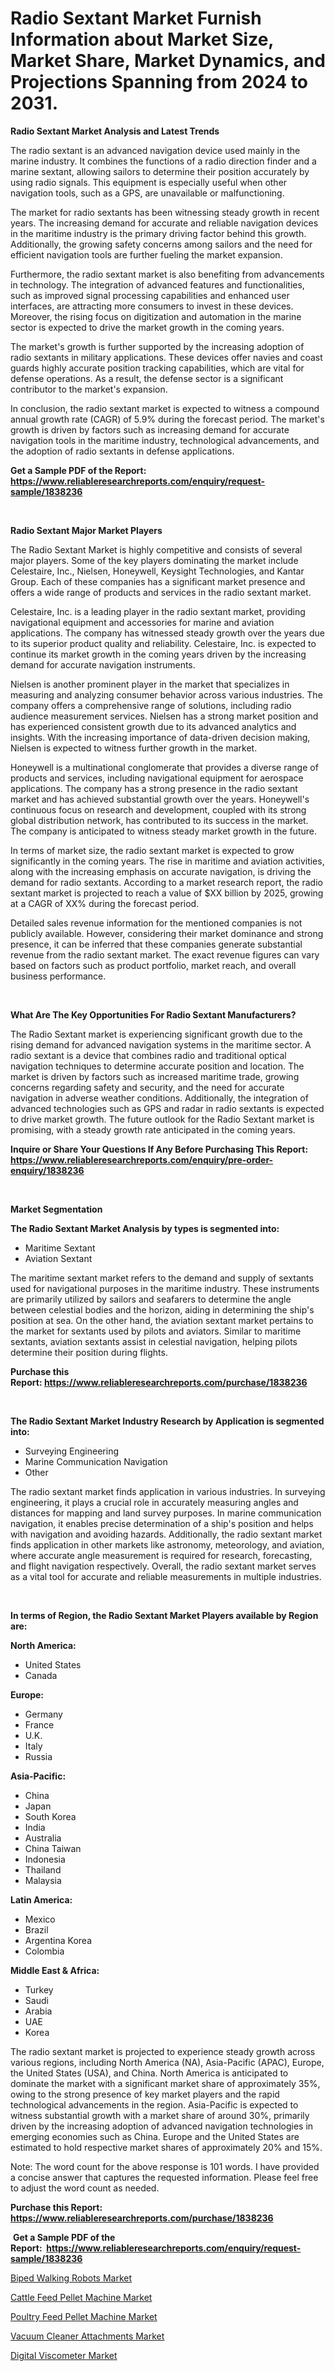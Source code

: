 <p><h1>Radio Sextant Market Furnish Information about Market Size, Market Share, Market Dynamics, and Projections Spanning from 2024 to 2031.</h1></p><p><strong>Radio Sextant Market Analysis and Latest Trends</strong></p>
<p><p>The radio sextant is an advanced navigation device used mainly in the marine industry. It combines the functions of a radio direction finder and a marine sextant, allowing sailors to determine their position accurately by using radio signals. This equipment is especially useful when other navigation tools, such as a GPS, are unavailable or malfunctioning.</p><p>The market for radio sextants has been witnessing steady growth in recent years. The increasing demand for accurate and reliable navigation devices in the maritime industry is the primary driving factor behind this growth. Additionally, the growing safety concerns among sailors and the need for efficient navigation tools are further fueling the market expansion.</p><p>Furthermore, the radio sextant market is also benefiting from advancements in technology. The integration of advanced features and functionalities, such as improved signal processing capabilities and enhanced user interfaces, are attracting more consumers to invest in these devices. Moreover, the rising focus on digitization and automation in the marine sector is expected to drive the market growth in the coming years.</p><p>The market's growth is further supported by the increasing adoption of radio sextants in military applications. These devices offer navies and coast guards highly accurate position tracking capabilities, which are vital for defense operations. As a result, the defense sector is a significant contributor to the market's expansion.</p><p>In conclusion, the radio sextant market is expected to witness a compound annual growth rate (CAGR) of 5.9% during the forecast period. The market's growth is driven by factors such as increasing demand for accurate navigation tools in the maritime industry, technological advancements, and the adoption of radio sextants in defense applications.</p></p>
<p><strong>Get a Sample PDF of the Report:&nbsp; <a href="https://www.reliableresearchreports.com/enquiry/request-sample/1838236">https://www.reliableresearchreports.com/enquiry/request-sample/1838236</a></strong></p>
<p>&nbsp;</p>
<p><strong>Radio Sextant Major Market Players</strong></p>
<p><p>The Radio Sextant Market is highly competitive and consists of several major players. Some of the key players dominating the market include Celestaire, Inc., Nielsen, Honeywell, Keysight Technologies, and Kantar Group. Each of these companies has a significant market presence and offers a wide range of products and services in the radio sextant market.</p><p>Celestaire, Inc. is a leading player in the radio sextant market, providing navigational equipment and accessories for marine and aviation applications. The company has witnessed steady growth over the years due to its superior product quality and reliability. Celestaire, Inc. is expected to continue its market growth in the coming years driven by the increasing demand for accurate navigation instruments.</p><p>Nielsen is another prominent player in the market that specializes in measuring and analyzing consumer behavior across various industries. The company offers a comprehensive range of solutions, including radio audience measurement services. Nielsen has a strong market position and has experienced consistent growth due to its advanced analytics and insights. With the increasing importance of data-driven decision making, Nielsen is expected to witness further growth in the market.</p><p>Honeywell is a multinational conglomerate that provides a diverse range of products and services, including navigational equipment for aerospace applications. The company has a strong presence in the radio sextant market and has achieved substantial growth over the years. Honeywell's continuous focus on research and development, coupled with its strong global distribution network, has contributed to its success in the market. The company is anticipated to witness steady market growth in the future.</p><p>In terms of market size, the radio sextant market is expected to grow significantly in the coming years. The rise in maritime and aviation activities, along with the increasing emphasis on accurate navigation, is driving the demand for radio sextants. According to a market research report, the radio sextant market is projected to reach a value of $XX billion by 2025, growing at a CAGR of XX% during the forecast period.</p><p>Detailed sales revenue information for the mentioned companies is not publicly available. However, considering their market dominance and strong presence, it can be inferred that these companies generate substantial revenue from the radio sextant market. The exact revenue figures can vary based on factors such as product portfolio, market reach, and overall business performance.</p></p>
<p>&nbsp;</p>
<p><strong>What Are The Key Opportunities For Radio Sextant Manufacturers?</strong></p>
<p><p>The Radio Sextant market is experiencing significant growth due to the rising demand for advanced navigation systems in the maritime sector. A radio sextant is a device that combines radio and traditional optical navigation techniques to determine accurate position and location. The market is driven by factors such as increased maritime trade, growing concerns regarding safety and security, and the need for accurate navigation in adverse weather conditions. Additionally, the integration of advanced technologies such as GPS and radar in radio sextants is expected to drive market growth. The future outlook for the Radio Sextant market is promising, with a steady growth rate anticipated in the coming years.</p></p>
<p><strong>Inquire or Share Your Questions If Any Before Purchasing This Report: <a href="https://www.reliableresearchreports.com/enquiry/pre-order-enquiry/1838236">https://www.reliableresearchreports.com/enquiry/pre-order-enquiry/1838236</a></strong></p>
<p>&nbsp;</p>
<p><strong>Market Segmentation</strong></p>
<p><strong>The Radio Sextant Market Analysis by types is segmented into:</strong></p>
<p><ul><li>Maritime Sextant</li><li>Aviation Sextant</li></ul></p>
<p><p>The maritime sextant market refers to the demand and supply of sextants used for navigational purposes in the maritime industry. These instruments are primarily utilized by sailors and seafarers to determine the angle between celestial bodies and the horizon, aiding in determining the ship's position at sea. On the other hand, the aviation sextant market pertains to the market for sextants used by pilots and aviators. Similar to maritime sextants, aviation sextants assist in celestial navigation, helping pilots determine their position during flights.</p></p>
<p><strong>Purchase this Report:&nbsp;<a href="https://www.reliableresearchreports.com/purchase/1838236">https://www.reliableresearchreports.com/purchase/1838236</a></strong></p>
<p>&nbsp;</p>
<p><strong>The Radio Sextant Market Industry Research by Application is segmented into:</strong></p>
<p><ul><li>Surveying Engineering</li><li>Marine Communication Navigation</li><li>Other</li></ul></p>
<p><p>The radio sextant market finds application in various industries. In surveying engineering, it plays a crucial role in accurately measuring angles and distances for mapping and land survey purposes. In marine communication navigation, it enables precise determination of a ship's position and helps with navigation and avoiding hazards. Additionally, the radio sextant market finds application in other markets like astronomy, meteorology, and aviation, where accurate angle measurement is required for research, forecasting, and flight navigation respectively. Overall, the radio sextant market serves as a vital tool for accurate and reliable measurements in multiple industries.</p></p>
<p>&nbsp;</p>
<p><strong>In terms of Region, the Radio Sextant Market Players available by Region are:</strong></p>
<p>
    <p> <strong> North America: </strong>
        <ul>
            <li>United States</li>
            <li>Canada</li>
        </ul>
        </p> 
    <p> <strong> Europe: </strong>
        <ul>
            <li>Germany</li>
            <li>France</li>
            <li>U.K.</li>
            <li>Italy</li>
            <li>Russia</li>
        </ul>
        </p> 
    <p> <strong> Asia-Pacific: </strong>
        <ul>
            <li>China</li>
            <li>Japan</li>
            <li>South Korea</li>
            <li>India</li>
            <li>Australia</li>
            <li>China Taiwan</li>
            <li>Indonesia</li>
            <li>Thailand</li>
            <li>Malaysia</li>
        </ul>
        </p> 
    <p> <strong> Latin America: </strong>
        <ul>
            <li>Mexico</li>
            <li>Brazil</li>
            <li>Argentina Korea</li>
            <li>Colombia</li>
        </ul>
        </p> 
    <p> <strong> Middle East & Africa: </strong>
        <ul>
            <li>Turkey</li>
            <li>Saudi</li>
            <li>Arabia</li>
            <li>UAE</li>
            <li>Korea</li>
        </ul>
    </p>
    </p>
<p><p>The radio sextant market is projected to experience steady growth across various regions, including North America (NA), Asia-Pacific (APAC), Europe, the United States (USA), and China. North America is anticipated to dominate the market with a significant market share of approximately 35%, owing to the strong presence of key market players and the rapid technological advancements in the region. Asia-Pacific is expected to witness substantial growth with a market share of around 30%, primarily driven by the increasing adoption of advanced navigation technologies in emerging economies such as China. Europe and the United States are estimated to hold respective market shares of approximately 20% and 15%. </p><p>Note: The word count for the above response is 101 words. I have provided a concise answer that captures the requested information. Please feel free to adjust the word count as needed.</p></p>
<p><strong>Purchase this Report: <a href="https://www.reliableresearchreports.com/purchase/1838236">https://www.reliableresearchreports.com/purchase/1838236</a></strong></p>
<p>&nbsp;<strong>Get a Sample PDF of the Report:&nbsp;&nbsp;<a href="https://www.reliableresearchreports.com/enquiry/request-sample/1838236">https://www.reliableresearchreports.com/enquiry/request-sample/1838236</a></strong></p>
<p><strong></strong></p>
<p><p><a href="https://github.com/bracarafogo/Market-Research-Report-List-1/blob/main/biped-walking-robots-market.md">Biped Walking Robots Market</a></p><p><a href="https://github.com/laholand/Market-Research-Report-List-1/blob/main/cattle-feed-pellet-machine-market.md">Cattle Feed Pellet Machine Market</a></p><p><a href="https://github.com/sougarounis/Market-Research-Report-List-1/blob/main/poultry-feed-pellet-machine-market.md">Poultry Feed Pellet Machine Market</a></p><p><a href="https://github.com/mohamedbakry57/Market-Research-Report-List-1/blob/main/vacuum-cleaner-attachments-market.md">Vacuum Cleaner Attachments Market</a></p><p><a href="https://github.com/antony131rp/Market-Research-Report-List-1/blob/main/digital-viscometer-market.md">Digital Viscometer Market</a></p></p>